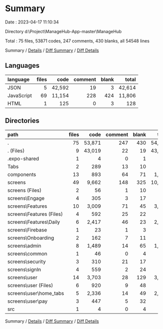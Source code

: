 # Summary

Date : 2023-04-17 11:10:34

Directory d:\\Project\\ManageHub-App-master\\ManageHub

Total : 75 files,  53871 codes, 247 comments, 430 blanks, all 54548 lines

Summary / [Details](details.md) / [Diff Summary](diff.md) / [Diff Details](diff-details.md)

## Languages
| language | files | code | comment | blank | total |
| :--- | ---: | ---: | ---: | ---: | ---: |
| JSON | 5 | 42,592 | 19 | 3 | 42,614 |
| JavaScript | 69 | 11,154 | 228 | 424 | 11,806 |
| HTML | 1 | 125 | 0 | 3 | 128 |

## Directories
| path | files | code | comment | blank | total |
| :--- | ---: | ---: | ---: | ---: | ---: |
| . | 75 | 53,871 | 247 | 430 | 54,548 |
| . (Files) | 9 | 43,019 | 22 | 19 | 43,060 |
| .expo-shared | 1 | 4 | 0 | 1 | 5 |
| Tabs | 2 | 289 | 13 | 10 | 312 |
| components | 13 | 893 | 64 | 71 | 1,028 |
| screens | 49 | 9,662 | 148 | 325 | 10,135 |
| screens (Files) | 2 | 56 | 1 | 10 | 67 |
| screens\\Engage | 4 | 305 | 3 | 17 | 325 |
| screens\\Features | 10 | 3,009 | 71 | 45 | 3,125 |
| screens\\Features (Files) | 4 | 592 | 25 | 22 | 639 |
| screens\\Features\\Daily | 6 | 2,417 | 46 | 23 | 2,486 |
| screens\\Firebase | 1 | 23 | 1 | 3 | 27 |
| screens\\Onboarding | 2 | 162 | 7 | 11 | 180 |
| screens\\admin | 8 | 1,489 | 14 | 65 | 1,568 |
| screens\\common | 1 | 46 | 0 | 4 | 50 |
| screens\\security | 3 | 310 | 21 | 17 | 348 |
| screens\\signIn | 4 | 559 | 2 | 24 | 585 |
| screens\\user | 14 | 3,703 | 28 | 129 | 3,860 |
| screens\\user (Files) | 6 | 920 | 9 | 48 | 977 |
| screens\\user\\home_tabs | 5 | 2,336 | 14 | 49 | 2,399 |
| screens\\user\\pay | 3 | 447 | 5 | 32 | 484 |
| src | 1 | 4 | 0 | 4 | 8 |

Summary / [Details](details.md) / [Diff Summary](diff.md) / [Diff Details](diff-details.md)